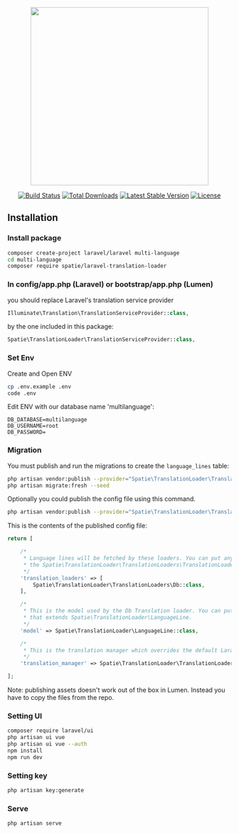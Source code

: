 <p align="center"><a href="https://laravel.com" target="_blank"><img src="https://raw.githubusercontent.com/laravel/art/master/logo-lockup/5%20SVG/2%20CMYK/1%20Full%20Color/laravel-logolockup-cmyk-red.svg" width="400"></a></p>

<p align="center">
<a href="https://travis-ci.org/laravel/framework"><img src="https://travis-ci.org/laravel/framework.svg" alt="Build Status"></a>
<a href="https://packagist.org/packages/laravel/framework"><img src="https://img.shields.io/packagist/dt/laravel/framework" alt="Total Downloads"></a>
<a href="https://packagist.org/packages/laravel/framework"><img src="https://img.shields.io/packagist/v/laravel/framework" alt="Latest Stable Version"></a>
<a href="https://packagist.org/packages/laravel/framework"><img src="https://img.shields.io/packagist/l/laravel/framework" alt="License"></a>
</p>

## Installation
### Install package
```bash
composer create-project laravel/laravel multi-language
cd multi-language
composer require spatie/laravel-translation-loader
```

### In config/app.php (Laravel) or bootstrap/app.php (Lumen)
you should replace Laravel's translation service provider
```php
Illuminate\Translation\TranslationServiceProvider::class,
```
by the one included in this package:
```php
Spatie\TranslationLoader\TranslationServiceProvider::class,
```

### Set Env
Create and Open ENV
```bash
cp .env.example .env
code .env
```
Edit ENV with our database name 'multilanguage':
```ENV
DB_DATABASE=multilanguage
DB_USERNAME=root
DB_PASSWORD=
```


### Migration
You must publish and run the migrations to create the `language_lines` table:
```bash
php artisan vendor:publish --provider="Spatie\TranslationLoader\TranslationServiceProvider" --tag="migrations"
php artisan migrate:fresh --seed
```
Optionally you could publish the config file using this command.
```bash
php artisan vendor:publish --provider="Spatie\TranslationLoader\TranslationServiceProvider" --tag="config"
```

This is the contents of the published config file:
```php
return [

    /*
     * Language lines will be fetched by these loaders. You can put any class here that implements
     * the Spatie\TranslationLoader\TranslationLoaders\TranslationLoader-interface.
     */
    'translation_loaders' => [
        Spatie\TranslationLoader\TranslationLoaders\Db::class,
    ],

    /*
     * This is the model used by the Db Translation loader. You can put any model here
     * that extends Spatie\TranslationLoader\LanguageLine.
     */
    'model' => Spatie\TranslationLoader\LanguageLine::class,

    /*
     * This is the translation manager which overrides the default Laravel `translation.loader`
     */
    'translation_manager' => Spatie\TranslationLoader\TranslationLoaderManager::class,

];
```
Note: publishing assets doesn't work out of the box in Lumen. Instead you have to copy the files from the repo.

### Setting UI
```bash
composer require laravel/ui
php artisan ui vue
php artisan ui vue --auth
npm install
npm run dev
```
### Setting key
```bash
php artisan key:generate
```

### Serve
```bash
php artisan serve
```